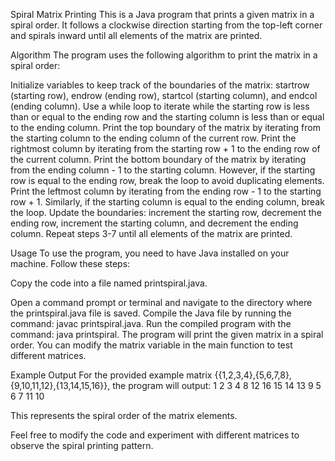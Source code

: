 Spiral Matrix Printing
This is a Java program that prints a given matrix in a spiral order. It follows a clockwise direction starting from the top-left corner and spirals inward until all elements of the matrix are printed.

Algorithm
The program uses the following algorithm to print the matrix in a spiral order:

Initialize variables to keep track of the boundaries of the matrix: startrow (starting row), endrow (ending row), startcol (starting column), and endcol (ending column).
Use a while loop to iterate while the starting row is less than or equal to the ending row and the starting column is less than or equal to the ending column.
Print the top boundary of the matrix by iterating from the starting column to the ending column of the current row.
Print the rightmost column by iterating from the starting row + 1 to the ending row of the current column.
Print the bottom boundary of the matrix by iterating from the ending column - 1 to the starting column. However, if the starting row is equal to the ending row, break the loop to avoid duplicating elements.
Print the leftmost column by iterating from the ending row - 1 to the starting row + 1. Similarly, if the starting column is equal to the ending column, break the loop.
Update the boundaries: increment the starting row, decrement the ending row, increment the starting column, and decrement the ending column.
Repeat steps 3-7 until all elements of the matrix are printed.




Usage
To use the program, you need to have Java installed on your machine. Follow these steps:

Copy the code into a file named printspiral.java.

Open a command prompt or terminal and navigate to the directory where the printspiral.java file is saved.
Compile the Java file by running the command: javac printspiral.java.
Run the compiled program with the command: java printspiral.
The program will print the given matrix in a spiral order. You can modify the matrix variable in the main function to test different matrices.

Example Output
For the provided example matrix {{1,2,3,4},{5,6,7,8},{9,10,11,12},{13,14,15,16}}, the program will output:
1 2 3 4 
8 12 16 
15 14 13 
9 5 
6 7 
11 10 



This represents the spiral order of the matrix elements.

Feel free to modify the code and experiment with different matrices to observe the spiral printing pattern.
